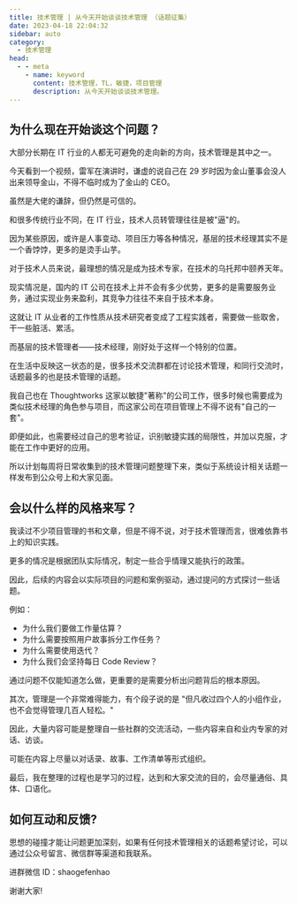```yaml
---
title: 技术管理 | 从今天开始谈谈技术管理 （话题征集）
date: 2023-04-18 22:04:32
sidebar: auto
category: 
  - 技术管理
head:
  - - meta
    - name: keyword
      content: 技术管理，TL，敏捷，项目管理
      description: 从今天开始谈谈技术管理。
---
```


## 为什么现在开始谈这个问题？

大部分长期在 IT 行业的人都无可避免的走向新的方向，技术管理是其中之一。

今天看到一个视频，雷军在演讲时，谦虚的说自己在 29 岁时因为金山董事会没人出来领导金山，不得不临时成为了金山的 CEO。

虽然是大佬的谦辞，但仍然是可信的。

和很多传统行业不同，在 IT 行业，技术人员转管理往往是被"逼"的。

因为某些原因，或许是人事变动、项目压力等各种情况，基层的技术经理其实不是一个香饽饽，更多的是烫手山芋。

对于技术人员来说，最理想的情况是成为技术专家，在技术的乌托邦中颐养天年。

现实情况是，国内的 IT 公司在技术上并不会有多少优势，更多的是需要服务业务，通过实现业务来盈利，其竞争力往往不来自于技术本身。

这就让 IT 从业者的工作性质从技术研究者变成了工程实践者，需要做一些取舍，干一些脏活、累活。

而基层的技术管理者——技术经理，刚好处于这样一个特别的位置。

在生活中反映这一状态的是，很多技术交流群都在讨论技术管理，和同行交流时，话题最多的也是技术管理的话题。

我自己也在 Thoughtworks 这家以敏捷"著称"的公司工作，很多时候也需要成为类似技术经理的角色参与项目，而这家公司在项目管理上不得不说有"自己的一套"。

即便如此，也需要经过自己的思考验证，识别敏捷实践的局限性，并加以克服，才能在工作中更好的应用。

所以计划每周将日常收集到的技术管理问题整理下来，类似于系统设计相关话题一样发布到公众号上和大家见面。

## 会以什么样的风格来写？

我读过不少项目管理的书和文章，但是不得不说，对于技术管理而言，很难依靠书上的知识实践。

更多的情况是根据团队实际情况，制定一些合乎情理又能执行的政策。

因此，后续的内容会以实际项目的问题和案例驱动，通过提问的方式探讨一些话题。

例如：

- 为什么我们要做工作量估算？
- 为什么需要按照用户故事拆分工作任务？
- 为什么需要使用迭代？
- 为什么我们会坚持每日 Code Review？ 

通过问题不仅能知道怎么做，更重要的是需要分析出问题背后的根本原因。

其次，管理是一个非常难得能力，有个段子说的是 "但凡收过四个人的小组作业，也不会觉得管理几百人轻松。"

因此，大量内容可能是整理自一些社群的交流活动，一些内容来自和业内专家的对话、访谈。

可能在内容上尽量以对话录、故事、工作清单等形式组织。

最后，我在整理的过程也是学习的过程，达到和大家交流的目的，会尽量通俗、具体、口语化。

## 如何互动和反馈?

思想的碰撞才能让问题更加深刻，如果有任何技术管理相关的话题希望讨论，可以通过公众号留言、微信群等渠道和我联系。

进群微信 ID：shaogefenhao

谢谢大家!
